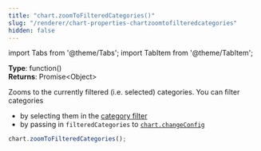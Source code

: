 ```yaml
---
title: "chart.zoomToFilteredCategories()"
slug: "/renderer/chart-properties-chartzoomtofilteredcategories"
hidden: false
---
```


import Tabs from '@theme/Tabs';
import TabItem from '@theme/TabItem';

**Type**: function()  
**Returns**: Promise&lt;Object&gt;

Zooms to the currently filtered (i.e. selected) categories. You can filter categories

- by selecting them in the [category filter](/docs/renderer/categoryfilter)
- by passing in `filteredCategories` to [`chart.changeConfig`](/docs/renderer/chart-properties-chartchangeconfig)

```javascript
chart.zoomToFilteredCategories();
```
